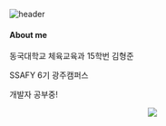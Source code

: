 ![header](https://capsule-render.vercel.app/api?type=waving&color=F9E4AA&height=250&section=header&text=Hyeongjun%20Kim&&fontColor=484848&fontSize=70&animation=fadeIn&fontAlignY=38&desc=Frontend%20Developer%20💻&descAlignY=60&descAlign=67)

#### About me
동국대학교 체육교육과 15학번 김형준

SSAFY 6기 광주캠퍼스

개발자 공부중!

<p align="center">
  <img src="http://mazassumnida.wtf/api/v2/generate_badge?boj=twintinssk">
</p>
<!--
**kimhyeongjun95/kimhyeongjun95** is a ✨ _special_ ✨ repository because its `README.md` (this file) appears on your GitHub profile.

Here are some ideas to get you started:

- 🔭 I’m currently working on ...
- 🌱 I’m currently learning ...
- 👯 I’m looking to collaborate on ...
- 🤔 I’m looking for help with ...
- 💬 Ask me about ...
- 📫 How to reach me: ...
- 😄 Pronouns: ...
- ⚡ Fun fact: ...
-->
